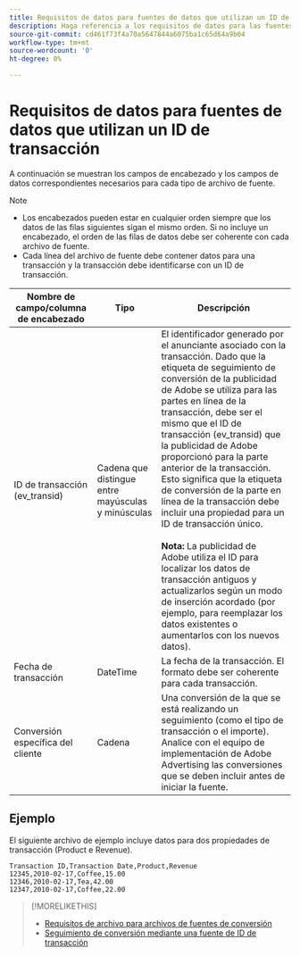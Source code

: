 ```yaml
---
title: Requisitos de datos para fuentes de datos que utilizan un ID de transacción
description: Haga referencia a los requisitos de datos para las fuentes de datos mediante un ID de transacción.
source-git-commit: cd461f73f4a70a5647844a6075ba1c65d64a9b04
workflow-type: tm+mt
source-wordcount: '0'
ht-degree: 0%

---
```


# Requisitos de datos para fuentes de datos que utilizan un ID de transacción

A continuación se muestran los campos de encabezado y los campos de datos correspondientes necesarios para cada tipo de archivo de fuente.

>[!NOTE]
>* Los encabezados pueden estar en cualquier orden siempre que los datos de las filas siguientes sigan el mismo orden. Si no incluye un encabezado, el orden de las filas de datos debe ser coherente con cada archivo de fuente.
>* Cada línea del archivo de fuente debe contener datos para una transacción y la transacción debe identificarse con un ID de transacción.


| Nombre de campo/columna de encabezado | Tipo | Descripción |
| ---- | ---- | ---- |
| ID de transacción (ev_transid) | Cadena que distingue entre mayúsculas y minúsculas | El identificador generado por el anunciante asociado con la transacción. Dado que la etiqueta de seguimiento de conversión de la publicidad de Adobe se utiliza para las partes en línea de la transacción, debe ser el mismo que el ID de transacción (ev_transid) que la publicidad de Adobe proporcionó para la parte anterior de la transacción. Esto significa que la etiqueta de conversión de la parte en línea de la transacción debe incluir una propiedad para un ID de transacción único.<br><br>**Nota:** La publicidad de Adobe utiliza el ID para localizar los datos de transacción antiguos y actualizarlos según un modo de inserción acordado (por ejemplo, para reemplazar los datos existentes o aumentarlos con los nuevos datos). |
| Fecha de transacción | DateTime | La fecha de la transacción. El formato debe ser coherente para cada transacción. |
| Conversión específica del cliente | Cadena | Una conversión de la que se está realizando un seguimiento (como el tipo de transacción o el importe). Analice con el equipo de implementación de Adobe Advertising las conversiones que se deben incluir antes de iniciar la fuente. |

## Ejemplo

El siguiente archivo de ejemplo incluye datos para dos propiedades de transacción (Product e Revenue).

```
Transaction ID,Transaction Date,Product,Revenue
12345,2010-02-17,Coffee,15.00
12346,2010-02-17,Tea,42.00
12347,2010-02-17,Coffee,22.00
```

>[!MORELIKETHIS]
>
>* [Requisitos de archivo para archivos de fuentes de conversión](feed-file-requirements.md)
>* [Seguimiento de conversión mediante una fuente de ID de transacción](/help/search-social-commerce/tracking/feed-transaction-id.md)

